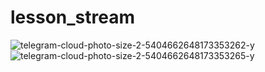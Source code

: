 # lesson_stream
![telegram-cloud-photo-size-2-5404662648173353262-y](https://github.com/AnatoliyRoslyakov/lesson_stream/assets/91376345/8eb81a8e-b0bd-4600-8082-0a2fdb3c744b)
![telegram-cloud-photo-size-2-5404662648173353265-y](https://github.com/AnatoliyRoslyakov/lesson_stream/assets/91376345/5140fb9e-ae7e-48fb-8bd3-5d1c5b69ae3b)



